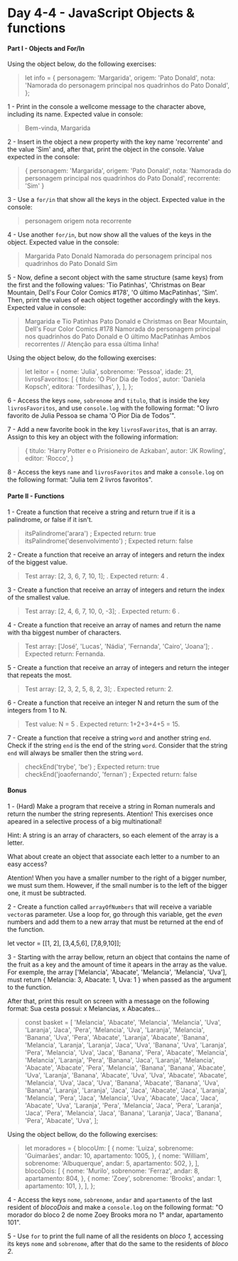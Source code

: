# Day 4-4 - JavaScript Objects & functions

#### Part I - Objects and For/In

Using the object below, do the following exercises:

> let info = {
>   personagem: 'Margarida',
>   origem: 'Pato Donald',
>   nota: 'Namorada do personagem principal nos quadrinhos do Pato Donald',
> };

1 - Print in the console a wellcome message to the character above, including its name. Expected value in console:

> Bem-vinda, Margarida

2 - Insert in the object a new property with the key name 'recorrente' and the value 'Sim' and, after that, print the object in the console. Value expected in the console:

> {
>   personagem: 'Margarida',
>   origem: 'Pato Donald',
>   nota: 'Namorada do personagem principal nos quadrinhos do Pato Donald',
>   recorrente: 'Sim'
> }

3 - Use a `for/in` that show all the keys in the object. Expected value in the console:

> personagem
> origem
> nota
> recorrente

4 - Use another `for/in`, but now show all the values of the keys in the object. Expected value in the console:

> Margarida
> Pato Donald
> Namorada do personagem principal nos quadrinhos do Pato Donald
> Sim

5 - Now, define a secont object with the same structure (same keys) from the first and the following values: 'Tio Patinhas', 'Christmas on Bear Mountain, Dell's Four Color Comics #178', 'O último MacPatinhas', 'Sim'. Then, print the values of each object together accordingly with the keys. Expected value in console:

> Margarida e Tio Patinhas
> Pato Donald e Christmas on Bear Mountain, Dell's Four Color Comics #178
> Namorada do personagem principal nos quadrinhos do Pato Donald e O último MacPatinhas
> Ambos recorrentes // Atenção para essa última linha!


Using the object below, do the following exercises:

> let leitor = {
>   nome: 'Julia',
>   sobrenome: 'Pessoa',
>   idade: 21,
>   livrosFavoritos: [
>     {
>       titulo: 'O Pior Dia de Todos',
>       autor: 'Daniela Kopsch',
>       editora: 'Tordesilhas',
>     },
>   ],
> };

6 - Access the keys `nome`, `sobrenome` and `titulo`, that is inside the key `livrosFavoritos`, and use `console.log` with the following format: "O livro favorito de Julia Pessoa se chama 'O Pior Dia de Todos'".

7 - Add a new favorite book in the key `livrosFavoritos`, that is an array. Assign to this key an object with the following information:

> {
>   titulo: 'Harry Potter e o Prisioneiro de Azkaban',
>   autor: 'JK Rowling',
>   editor: 'Rocco',
> }

8 - Access the keys `name` and `livrosFavoritos` and make a `console.log` on the following format: "Julia tem 2 livros favoritos".

#### Parte II - Functions

1 - Create a function that receive a string and return true if it is a palindrome, or false if it isn't.

> itsPalindrome('arara') ;
> Expected return: true
> itsPalindrome('desenvolvimento') ;
> Expected return: false

2 - Create a function that receive an array of integers and return the index of the biggest value.

> Test array: [2, 3, 6, 7, 10, 1]; .
> Expected return: 4 .

3 - Create a function that receive an array of integers and return the index of the smallest value.

> Test array: [2, 4, 6, 7, 10, 0, -3]; .
> Expected return: 6 .

4 - Create a function that receive an array of names and return the name with tha biggest number of characters.

> Test array: ['José', 'Lucas', 'Nádia', 'Fernanda', 'Cairo', 'Joana']; .
> Expected return: Fernanda.

5 - Create a function that receive an array of integers and return the integer that repeats the most.

> Test array: [2, 3, 2, 5, 8, 2, 3]; .
> Expected return: 2.

6 - Create a function that receive an integer N and return the sum of the integers from 1 to N.

> Test value: N = 5 .
> Expected return: 1+2+3+4+5 = 15.

7 - Create a function that receive a string `word` and another string `end`. Check if the string `end` is the end of the string `word`. Consider that the string `end` will always be smaller then the string `word`.

> checkEnd('trybe', 'be') ;
> Expected return: true
> checkEnd('joaofernando', 'fernan') ;
> Expected return: false

#### Bonus

1 - (Hard) Make a program that receive a string in Roman numerals and return the number the string represents.
Atention! This exercises once apeared in a selective process of a big multinational!

Hint: A string is an array of characters, so each element of the array is a letter.

What about create an object that associate each letter to a number to an easy access?

Atention! When you have a smaller number to the right of a bigger number, we must sum them. However, if the small number is to the left of the bigger one, it must be subtracted.

2 - Create a function called `arrayOfNumbers` that will receive a variable `vector`as parameter. Use a loop for, go through this variable, get the _even_ numbers and add them to a new array that must be returned at the end of the function.

let vector = [[1, 2], [3,4,5,6], [7,8,9,10]];

3 - Starting with the array bellow, return an object that contains the name of the fruit as a key and the amount of time it apears in the array as the value. For exemple, the array ['Melancia', 'Abacate', 'Melancia', 'Melancia', 'Uva'], must return { Melancia: 3, Abacate: 1, Uva: 1 } when passed as the argument to the function.

After that, print this result on screen with a message on the following format: Sua cesta possui: x Melancias, x Abacates...

> const basket = [
>   'Melancia', 'Abacate', 'Melancia', 'Melancia', 'Uva', 'Laranja',
>   'Jaca', 'Pera', 'Melancia', 'Uva', 'Laranja', 'Melancia',
>   'Banana', 'Uva', 'Pera', 'Abacate', 'Laranja', 'Abacate',
>   'Banana', 'Melancia', 'Laranja', 'Laranja', 'Jaca', 'Uva',
>   'Banana', 'Uva', 'Laranja', 'Pera', 'Melancia', 'Uva',
>   'Jaca', 'Banana', 'Pera', 'Abacate', 'Melancia', 'Melancia',
>   'Laranja', 'Pera', 'Banana', 'Jaca', 'Laranja', 'Melancia',
>   'Abacate', 'Abacate', 'Pera', 'Melancia', 'Banana', 'Banana',
>   'Abacate', 'Uva', 'Laranja', 'Banana', 'Abacate', 'Uva',
>   'Uva', 'Abacate', 'Abacate', 'Melancia', 'Uva', 'Jaca',
>   'Uva', 'Banana', 'Abacate', 'Banana', 'Uva', 'Banana',
>   'Laranja', 'Laranja', 'Jaca', 'Jaca', 'Abacate', 'Jaca',
>   'Laranja', 'Melancia', 'Pera', 'Jaca', 'Melancia', 'Uva',
>   'Abacate', 'Jaca', 'Jaca', 'Abacate', 'Uva', 'Laranja',
>   'Pera', 'Melancia', 'Jaca', 'Pera', 'Laranja', 'Jaca',
>   'Pera', 'Melancia', 'Jaca', 'Banana', 'Laranja', 'Jaca',
>   'Banana', 'Pera', 'Abacate', 'Uva',
> ];


Using the object bellow, do the following exercises:

> let moradores = {
>   blocoUm: [
>     {
>       nome: 'Luiza',
>       sobrenome: 'Guimarães',
>       andar: 10,
>       apartamento: 1005,
>     },
>     {
>       nome: 'William',
>       sobrenome: 'Albuquerque',
>       andar: 5,
>       apartamento: 502,
>     },
>   ],
>   blocoDois: [
>     {
>       nome: 'Murilo',
>       sobrenome: 'Ferraz',
>       andar: 8,
>       apartamento: 804,
>     },
>     {
>       nome: 'Zoey',
>       sobrenome: 'Brooks',
>       andar: 1,
>       apartamento: 101,
>     },
>   ],
> };

4 - Access the keys `nome`, `sobrenome`, `andar` and `apartamento` of the last resident of _blocoDois_ and make a `console.log` on the following format: "O morador do bloco 2 de nome Zoey Brooks mora no 1° andar, apartamento 101".

5 - Use `for` to print the full name of all the residents on _bloco 1_, accessing its keys `nome` and `sobrenome`, after that do the same to the residents of _bloco 2_.

